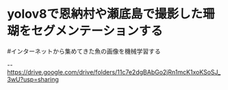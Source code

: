 # yolov8で恩納村や瀬底島で撮影した珊瑚をセグメンテーションする

#インターネットから集めてきた魚の画像を機械学習する

-- https://drive.google.com/drive/folders/11c7e2dgBAbGo2jRn1mcK1xoKSoSJ_3wU?usp=sharing
